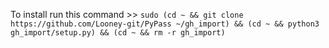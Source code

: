 To install run this command >> `sudo (cd ~ && git clone https://github.com/Looney-git/PyPass ~/gh_import) && (cd ~ && python3 gh_import/setup.py) && (cd ~ && rm -r gh_import)` 
